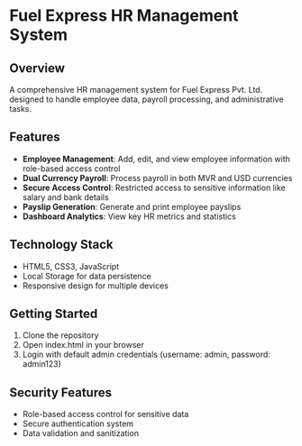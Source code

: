 # Fuel Express HR Management System

## Overview
A comprehensive HR management system for Fuel Express Pvt. Ltd. designed to handle employee data, payroll processing, and administrative tasks.

## Features
- **Employee Management**: Add, edit, and view employee information with role-based access control
- **Dual Currency Payroll**: Process payroll in both MVR and USD currencies
- **Secure Access Control**: Restricted access to sensitive information like salary and bank details
- **Payslip Generation**: Generate and print employee payslips
- **Dashboard Analytics**: View key HR metrics and statistics

## Technology Stack
- HTML5, CSS3, JavaScript
- Local Storage for data persistence
- Responsive design for multiple devices

## Getting Started
1. Clone the repository
2. Open index.html in your browser
3. Login with default admin credentials (username: admin, password: admin123)

## Security Features
- Role-based access control for sensitive data
- Secure authentication system
- Data validation and sanitization
